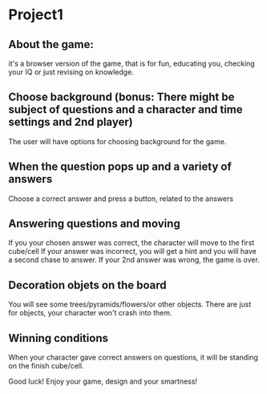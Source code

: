 # Project1

## About the game:
it's a browser version of the game, that is for fun, educating you, checking your IQ or just revising on knowledge.

## Choose background (bonus: There might be subject of questions and a character and time settings and 2nd player)
The user will have options for choosing background for the game.

## When the question pops up and a variety of answers
Choose a correct answer and press a button, related to the answers

## Answering questions and moving
If you your chosen answer was correct, the character will move to the first cube/cell
If your answer was incorrect, you will get a hint and you will have a second chase to answer.
If your 2nd answer was wrong, the game is over.

## Decoration objets on the board
You will see some trees/pyramids/flowers/or other objects.
There are just for objects, your character won't crash into them.

## Winning conditions
When your character gave correct answers on questions, it will be standing on the finish cube/cell.

Good luck! Enjoy your game, design and your smartness!
